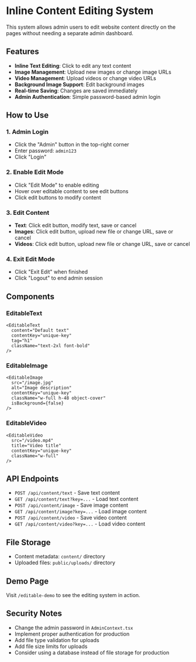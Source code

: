 # Inline Content Editing System

This system allows admin users to edit website content directly on the pages without needing a separate admin dashboard.

## Features

- **Inline Text Editing**: Click to edit any text content
- **Image Management**: Upload new images or change image URLs
- **Video Management**: Upload videos or change video URLs
- **Background Image Support**: Edit background images
- **Real-time Saving**: Changes are saved immediately
- **Admin Authentication**: Simple password-based admin login

## How to Use

### 1. Admin Login
- Click the "Admin" button in the top-right corner
- Enter password: `admin123`
- Click "Login"

### 2. Enable Edit Mode
- Click "Edit Mode" to enable editing
- Hover over editable content to see edit buttons
- Click edit buttons to modify content

### 3. Edit Content
- **Text**: Click edit button, modify text, save or cancel
- **Images**: Click edit button, upload new file or change URL, save or cancel
- **Videos**: Click edit button, upload new file or change URL, save or cancel

### 4. Exit Edit Mode
- Click "Exit Edit" when finished
- Click "Logout" to end admin session

## Components

### EditableText
```tsx
<EditableText 
  content="Default text"
  contentKey="unique-key"
  tag="h1"
  className="text-2xl font-bold"
/>
```

### EditableImage
```tsx
<EditableImage 
  src="/image.jpg"
  alt="Image description"
  contentKey="unique-key"
  className="w-full h-48 object-cover"
  isBackground={false}
/>
```

### EditableVideo
```tsx
<EditableVideo 
  src="/video.mp4"
  title="Video title"
  contentKey="unique-key"
  className="w-full"
/>
```

## API Endpoints

- `POST /api/content/text` - Save text content
- `GET /api/content/text?key=...` - Load text content
- `POST /api/content/image` - Save image content
- `GET /api/content/image?key=...` - Load image content
- `POST /api/content/video` - Save video content
- `GET /api/content/video?key=...` - Load video content

## File Storage

- Content metadata: `content/` directory
- Uploaded files: `public/uploads/` directory

## Demo Page

Visit `/editable-demo` to see the editing system in action.

## Security Notes

- Change the admin password in `AdminContext.tsx`
- Implement proper authentication for production
- Add file type validation for uploads
- Add file size limits for uploads
- Consider using a database instead of file storage for production
